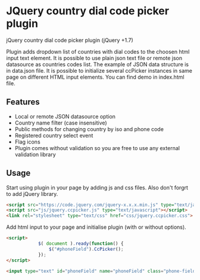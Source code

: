 # JQuery country dial code picker plugin
jQuery country dial code picker plugin (jQuery +1.7)

Plugin adds dropdown list of countries with dial codes to the choosen html input text element. It is possible to use plain json text file or remote json datasource as countries codes list. The example of JSON data structure is in data.json file. It is possible to initialize several ccPicker instances in same page on different HTML input elements. You can find demo in index.html file.

## Features
* Local or remote JSON datasource option
* Country name filter (case insensitive)
* Public methods for changing country by iso and phone code
* Registered country select event
* Flag icons
* Plugin comes without validation so you are free to use any external validation library

## Usage
Start using plugin in your page by adding js and css files. Also don't forgrt to add jQuery library.

```html
<script src="https://code.jquery.com/jquery-x.x.x.min.js" type="text/javascript"></script>
<script src="js/jquery.ccpicker.js" type="text/javascript"></script>
<link rel="stylesheet" type="text/css" href="css/jquery.ccpicker.css">
```

Add html input to your page and initialise plugin (with or without options).

```html
<script>
			$( document ).ready(function() {
				$("#phoneField").CcPicker();
			});
</script>

<input type="text" id="phoneField" name="phoneField" class="phone-field"/>
```
